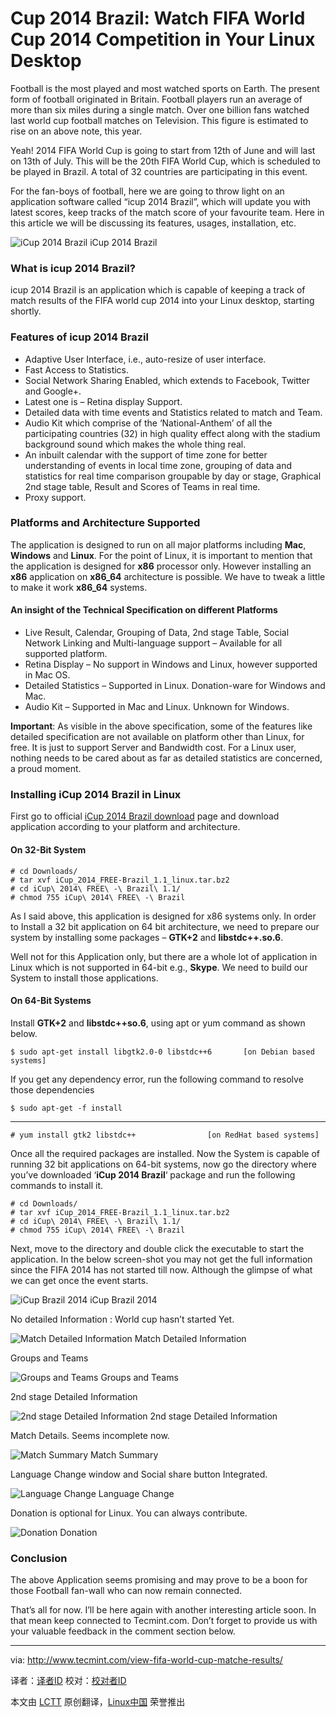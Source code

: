 Cup 2014 Brazil: Watch FIFA World Cup 2014 Competition in Your Linux Desktop
================================================================================
Football is the most played and most watched sports on Earth. The present form of football originated in Britain. Football players run an average of more than six miles during a single match. Over one billion fans watched last world cup football matches on Television. This figure is estimated to rise on an above note, this year.

Yeah! 2014 FIFA World Cup is going to start from 12th of June and will last on 13th of July. This will be the 20th FIFA World Cup, which is scheduled to be played in Brazil. A total of 32 countries are participating in this event.

For the fan-boys of football, here we are going to throw light on an application software called “icup 2014 Brazil”, which will update you with latest scores, keep tracks of the match score of your favourite team. Here in this article we will be discussing its features, usages, installation, etc.

![iCup 2014 Brazil](http://www.tecmint.com/wp-content/uploads/2014/06/Football-World-Cup-2014.jpeg)
iCup 2014 Brazil

### What is icup 2014 Brazil? ###

icup 2014 Brazil is an application which is capable of keeping a track of match results of the FIFA world cup 2014 into your Linux desktop, starting shortly.

### Features of icup 2014 Brazil ###

- Adaptive User Interface, i.e., auto-resize of user interface.
- Fast Access to Statistics.
- Social Network Sharing Enabled, which extends to Facebook, Twitter and Google+.
- Latest one is – Retina display Support.
- Detailed data with time events and Statistics related to match and Team.
- Audio Kit which comprise of the ‘National-Anthem’ of all the participating countries (32) in high quality effect along with the stadium background sound which makes the whole thing real.
- An inbuilt calendar with the support of time zone for better understanding of events in local time zone, grouping of data and statistics for real time comparison groupable by day or stage, Graphical 2nd stage table, Result and Scores of Teams in real time.
- Proxy support.

### Platforms and Architecture Supported ###

The application is designed to run on all major platforms including **Mac**, **Windows** and **Linux**. For the point of Linux, it is important to mention that the application is designed for **x86** processor only. However installing an **x86** application on **x86_64** architecture is possible. We have to tweak a little to make it work **x86_64** systems.

#### An insight of the Technical Specification on different Platforms ####

- Live Result, Calendar, Grouping of Data, 2nd stage Table, Social Network Linking and Multi-language support – Available for all supported platform.
- Retina Display – No support in Windows and Linux, however supported in Mac OS.
- Detailed Statistics – Supported in Linux. Donation-ware for Windows and Mac.
- Audio Kit – Supported in Mac and Linux. Unknown for Windows.

**Important**: As visible in the above specification, some of the features like detailed specification are not available on platform other than Linux, for free. It is just to support Server and Bandwidth cost. For a Linux user, nothing needs to be cared about as far as detailed statistics are concerned, a proud moment.

### Installing iCup 2014 Brazil in Linux ###

First go to official [iCup 2014 Brazil download][1] page and download application according to your platform and architecture.

#### On 32-Bit System ####

    # cd Downloads/
    # tar xvf iCup_2014_FREE-Brazil_1.1_linux.tar.bz2 
    # cd iCup\ 2014\ FREE\ -\ Brazil\ 1.1/
    # chmod 755 iCup\ 2014\ FREE\ -\ Brazil

As I said above, this application is designed for x86 systems only. In order to Install a 32 bit application on 64 bit architecture, we need to prepare our system by installing some packages – **GTK+2** and **libstdc++.so.6**.

Well not for this Application only, but there are a whole lot of application in Linux which is not supported in 64-bit e.g., **Skype**. We need to build our System to install those applications.

#### On 64-Bit Systems ####

Install **GTK+2** and **libstdc++so.6**, using apt or yum command as shown below.

    $ sudo apt-get install libgtk2.0-0 libstdc++6 		[on Debian based systems]

If you get any dependency error, run the following command to resolve those dependencies

    $ sudo apt-get -f install

----------

    # yum install gtk2 libstdc++				[on RedHat based systems]

Once all the required packages are installed. Now the System is capable of running 32 bit applications on 64-bit systems, now go the directory where you’ve downloaded ‘**iCup 2014 Brazil**‘ package and run the following commands to install it.

    # cd Downloads/
    # tar xvf iCup_2014_FREE-Brazil_1.1_linux.tar.bz2 
    # cd iCup\ 2014\ FREE\ -\ Brazil\ 1.1/
    # chmod 755 iCup\ 2014\ FREE\ -\ Brazil

Next, move to the directory and double click the executable to start the application. In the below screen-shot you may not get the full information since the FIFA 2014 has not started till now. Although the glimpse of what we can get once the event starts.

![iCup Brazil 2014](http://www.tecmint.com/wp-content/uploads/2014/06/Football-World-Cup-2014-01-620x437.jpeg)
iCup Brazil 2014

No detailed Information : World cup hasn’t started Yet.

![Match Detailed Information](http://www.tecmint.com/wp-content/uploads/2014/06/Football-World-Cup-2014-02-620x439.jpeg)
Match Detailed Information

Groups and Teams

![Groups and Teams](http://www.tecmint.com/wp-content/uploads/2014/06/Football-World-Cup-2014-03-620x439.jpeg)
Groups and Teams

2nd stage Detailed Information

![2nd stage Detailed Information](http://www.tecmint.com/wp-content/uploads/2014/06/Football-World-Cup-2014-04-620x438.jpeg)
2nd stage Detailed Information

Match Details. Seems incomplete now.

![Match Summary](http://www.tecmint.com/wp-content/uploads/2014/06/Football-World-Cup-2014-05-620x440.jpeg)
Match Summary

Language Change window and Social share button Integrated.

![Language Change](http://www.tecmint.com/wp-content/uploads/2014/06/Football-World-Cup-2014-06-620x440.jpeg)
Language Change

Donation is optional for Linux. You can always contribute.

![Donation](http://www.tecmint.com/wp-content/uploads/2014/06/Football-World-Cup-2014-07-620x435.jpeg)
Donation

### Conclusion ###

The above Application seems promising and may prove to be a boon for those Football fan-wall who can now remain connected.

That’s all for now. I’ll be here again with another interesting article soon. In that mean keep connected to Tecmint.com. Don’t forget to provide us with your valuable feedback in the comment section below.

--------------------------------------------------------------------------------

via: http://www.tecmint.com/view-fifa-world-cup-matche-results/

译者：[译者ID](https://github.com/译者ID) 校对：[校对者ID](https://github.com/校对者ID)

本文由 [LCTT](https://github.com/LCTT/TranslateProject) 原创翻译，[Linux中国](http://linux.cn/) 荣誉推出

[1]:http://www.e-link.it/icup/brazil2014/icup-brazil-2014-desktop-app.php
